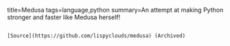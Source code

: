 title=Medusa
tags=language,python
summary=An attempt at making Python stronger and faster like Medusa herself!
~~~~~~

[Source](https://github.com/lispyclouds/medusa) (Archived)

